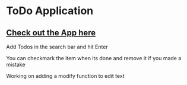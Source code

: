 # ToDo Application

## [Check out the App here](https://mrchaufun.github.io/ToDo-Application/)
 
 Add Todos in the search bar and hit Enter
 
 You can checkmark the item when its done and remove it if you made a mistake
 
 Working on adding a modify function to edit text

